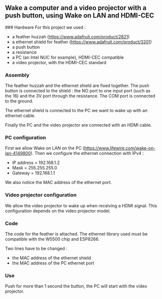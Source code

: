 ## Wake a computer and a video projector with a push button, using Wake on LAN and HDMI-CEC


### Hardware
For this project we used : 
* a feather huzzah (https://www.adafruit.com/product/2821)
* a ethernet shield for feather (https://www.adafruit.com/product/3201)
* a push button
* a resistance 
* a PC (an Intel NUC for example), HDMI-CEC compatible
* a video projector, with the HDMI-CEC standard

### Assembly
The feather huzzah and the ethernet shield are fixed together. 
The push button is connected to the shield : the NO port to one input port (such as the 16) and the 3V port through the resistance.
The COM port is connected to the ground.  

The ethernet shield is connected to the PC we want to wake up with an ethernet cable. 

Finally the PC and the video projector are connected with an HDMI cable. 

### PC configuration
First we allow Wake on LAN on the PC (https://www.lifewire.com/wake-on-lan-4149800). 
Then we configure the ethernet connection with IPv4 : 
* IP address = 192.168.1.2
* Mask = 255.255.255.0
* Gateway = 192.168.1.1

We also notice the MAC address of the ethernet port. 

### Video projector configuration 
We allow the video projector to wake up when receiving a HDMI signal. 
This configuration depends on the video projector model. 

### Code
The code for the feather is attached. 
The ethernet library used must be compatible with the W5500 chip and ESP8266. 

Two lines have to be changed : 
* the MAC address of the ethernet shield 
* the MAC address of the PC ethernet port 


### Use 
Push for more than 1 second the button, the PC will start with the video projector. 